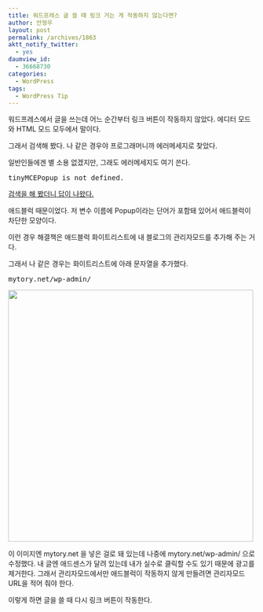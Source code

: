 ```yaml
---
title: 워드프레스 글 쓸 때 링크 거는 게 작동하지 않는다면?
author: 안형우
layout: post
permalink: /archives/1863
aktt_notify_twitter:
  - yes
daumview_id:
  - 36668730
categories:
  - WordPress
tags:
  - WordPress Tip
---
```

워드프레스에서 글을 쓰는데 어느 순간부터 링크 버튼이 작동하지 않았다. 에디터 모드와 HTML 모드 모두에서 말이다.

그래서 검색해 봤다. 나 같은 경우야 프로그래머니까 에러메세지로 찾았다.

일반인들에겐 별 소용 없겠지만, 그래도 에러메세지도 여기 쓴다.

<pre>tinyMCEPopup is not defined.</pre>

[검색을 해 봤더니 답이 나왔다.][1]

애드블럭 때문이었다. 저 변수 이름에 Popup이라는 단어가 포함돼 있어서 애드블럭이 차단한 모양이다.

이런 경우 해결책은 애드블럭 화이트리스트에 내 블로그의 관리자모드를 추가해 주는 거다.

그래서 나 같은 경우는 화이트리스트에 아래 문자열을 추가했다.

<pre>mytory.net/wp-admin/</pre>

<div style="width: 509px" class="wp-caption aligncenter">
  <img src="https://dl.dropbox.com/u/15546257/blog/mytory/add-whitelist-to-adblock.png" alt="" width="499" height="512" /><p class="wp-caption-text">
    이 이미지엔 mytory.net 을 넣은 걸로 돼 있는데 나중에 mytory.net/wp-admin/ 으로 수정했다. 내 글엔 애드센스가 달려 있는데 내가 실수로 클릭할 수도 있기 때문에 광고를 제거한다. 그래서 관리자모드에서만 애드블럭이 작동하지 않게 만들려면 관리자모드 URL을 적어 줘야 한다.
  </p>
</div>

<p style="text-align: left;">
  이렇게 하면 글을 쓸 때 다시 링크 버튼이 작동한다.
</p>

 [1]: http://wordpress.org/support/topic/cant-use-insertedit-link-in-visual-mode-tinymcepopup-is-not-defined#post-1136211